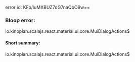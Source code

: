 error id: KFp/luMXBUZ7dG7naQbO9w==
### Bloop error:

io.kinoplan.scalajs.react.material.ui.core.MuiDialogActions$
#### Short summary: 

io.kinoplan.scalajs.react.material.ui.core.MuiDialogActions$